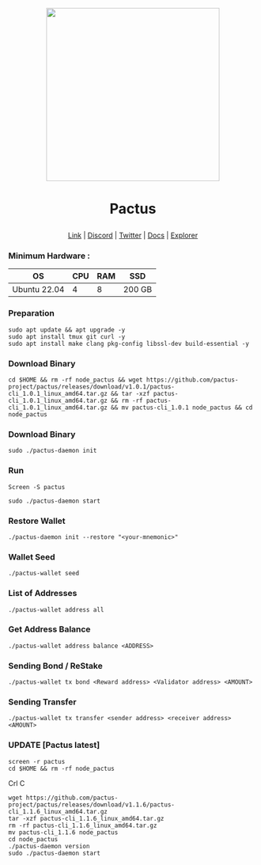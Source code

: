 <p align="center">
  <img height="350" height="350" src="https://github.com/catsmile100/Validor-Mainnet/assets/85368621/b0bac1cd-13f5-494a-ae61-9a9818f67d3a">
</p>
<h1>
<p align="center"> Pactus </p>
</h1>

<p align="center">
  <a href="https://pactus.org">Link</a> |
  <a href="https://discord.com/invite/H5vZkNnXCu">Discord</a> |
  <a href="https://twitter.com/pactuschain">Twitter</a> |
  <a href="https://pactus.org/user-guides">Docs</a> |
  <a href="https://pacscan.org">Explorer</a> 
</p>

### Minimum Hardware :
OS  | CPU     | RAM      | SSD     | 
| ------------- | ------------- | ------------- | -------- |
| Ubuntu 22.04 | 4          | 8         | 200 GB  | 

### Preparation
```
sudo apt update && apt upgrade -y
sudo apt install tmux git curl -y
sudo apt install make clang pkg-config libssl-dev build-essential -y
```
### Download Binary
```
cd $HOME && rm -rf node_pactus && wget https://github.com/pactus-project/pactus/releases/download/v1.0.1/pactus-cli_1.0.1_linux_amd64.tar.gz && tar -xzf pactus-cli_1.0.1_linux_amd64.tar.gz && rm -rf pactus-cli_1.0.1_linux_amd64.tar.gz && mv pactus-cli_1.0.1 node_pactus && cd node_pactus
```

### Download Binary
```
sudo ./pactus-daemon init
```

### Run 
```
Screen -S pactus
```
```
sudo ./pactus-daemon start
```

### Restore Wallet 
```
./pactus-daemon init --restore "<your-mnemonic>"
```

### Wallet Seed 
```
./pactus-wallet seed
```

### List of Addresses
```
./pactus-wallet address all
```

### Get Address Balance
```
./pactus-wallet address balance <ADDRESS>
```

### Sending Bond / ReStake
```
./pactus-wallet tx bond <Reward address> <Validator address> <AMOUNT>
```

### Sending Transfer
```
./pactus-wallet tx transfer <sender address> <receiver address> <AMOUNT>
```

### UPDATE [Pactus latest]
```
screen -r pactus
cd $HOME && rm -rf node_pactus
```
Crl C
```
wget https://github.com/pactus-project/pactus/releases/download/v1.1.6/pactus-cli_1.1.6_linux_amd64.tar.gz  
tar -xzf pactus-cli_1.1.6_linux_amd64.tar.gz  
rm -rf pactus-cli_1.1.6_linux_amd64.tar.gz 
mv pactus-cli_1.1.6 node_pactus 
cd node_pactus
./pactus-daemon version
sudo ./pactus-daemon start
```
